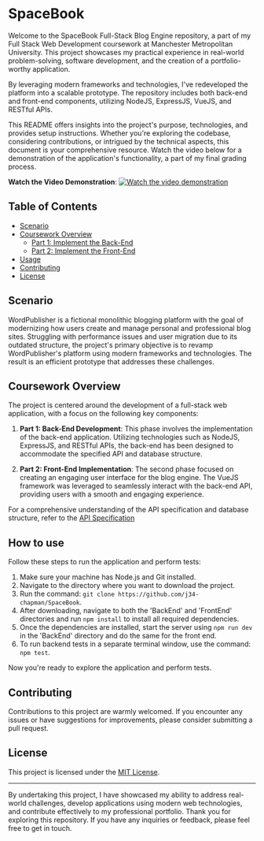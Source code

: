 # SpaceBook 

Welcome to the SpaceBook Full-Stack Blog Engine repository, a part of my Full Stack Web Development coursework at Manchester Metropolitan University. This project showcases my practical experience in real-world problem-solving, software development, and the creation of a portfolio-worthy application.

By leveraging modern frameworks and technologies, I've redeveloped the platform into a scalable prototype. The repository includes both back-end and front-end components, utilizing NodeJS, ExpressJS, VueJS, and RESTful APIs.

This README offers insights into the project's purpose, technologies, and provides setup instructions. Whether you're exploring the codebase, considering contributions, or intrigued by the technical aspects, this document is your comprehensive resource. Watch the video below for a demonstration of the application's functionality, a part of my final grading process.

**Watch the Video Demonstration**: [![Watch the video demonstration](link_to_your_video_thumbnail_image)](link_to_your_video)

## Table of Contents

- [Scenario](#scenario)
- [Coursework Overview](#coursework-overview)
   - [Part 1: Implement the Back-End](#part-1-implement-the-back-end)
   - [Part 2: Implement the Front-End](#part-2-implement-the-front-end)
- [Usage](#usage)
- [Contributing](#contributing)
- [License](#license)
  
## Scenario

WordPublisher is a fictional monolithic blogging platform with the goal of modernizing how users create and manage personal and professional blog sites. Struggling with performance issues and user migration due to its outdated structure, the project's primary objective is to revamp WordPublisher's platform using modern frameworks and technologies. The result is an efficient prototype that addresses these challenges.

## Coursework Overview

The project is centered around the development of a full-stack web application, with a focus on the following key components:

1. **Part 1: Back-End Development**: This phase involves the implementation of the back-end application. Utilizing technologies such as NodeJS, ExpressJS, and RESTful APIs, the back-end has been designed to accommodate the specified API and database structure.

2. **Part 2: Front-End Implementation**: The second phase focused on creating an engaging user interface for the blog engine. The VueJS framework was leveraged to seamlessly interact with the back-end API, providing users with a smooth and engaging experience.

For a comprehensive understanding of the API specification and database structure, refer to the [API Specification](https://app.swaggerhub.com/apis/ashwilliams/FullStack-WebDev-Assignment/1.0.0) 

## How to use 

Follow these steps to run the application and perform tests:

1. Make sure your machine has Node.js and Git installed.
2. Navigate to the directory where you want to download the project.
3. Run the command: `git clone https://github.com/j34-chapman/SpaceBook`.
4. After downloading, navigate to both the 'BackEnd' and 'FrontEnd' directories and run `npm install` to install all required dependencies.
5. Once the dependencies are installed, start the server using `npm run dev` in the 'BackEnd' directory and do the same for the front end.
6. To run backend tests in a separate terminal window, use the command: `npm test`.

Now you're ready to explore the application and perform tests.

## Contributing

Contributions to this project are warmly welcomed. If you encounter any issues or have suggestions for improvements, please consider submitting a pull request.

## License

This project is licensed under the [MIT License](LICENSE).

---

By undertaking this project, I have showcased my ability to address real-world challenges, develop applications using modern web technologies, and contribute effectively to my professional portfolio. Thank you for exploring this repository. If you have any inquiries or feedback, please feel free to get in touch.


